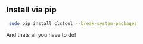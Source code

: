 ## Install via pip
``` bash
 sudo pip install clctool --break-system-packages
```
And thats all you have to do!
